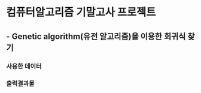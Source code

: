 <h1>컴퓨터알고리즘 기말고사 프로젝트</h1>
<h2> - Genetic algorithm(유전 알고리즘)을 이용한 회귀식 찾기</h2>



<h3>사용한 데이터</h3>





<h3>출력결과물</h3>
